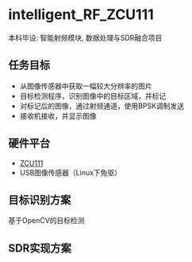 # intelligent_RF_ZCU111

本科毕设: 智能射频模块, 数据处理与SDR融合项目

## 任务目标

- 从图像传感器中获取一幅较大分辨率的图片
- 目标检测程序，识别图像中的目标区域，并标记
- 对标记后的图像，通过射频通道，使用BPSK调制发送
- 接收机接收，并显示图像

## 硬件平台

- [ZCU111](https://www.xilinx.com/products/boards-and-kits/zcu111.html)
- USB图像传感器（Linux下免驱）

## 目标识别方案

基于OpenCV的目标检测

## SDR实现方案

